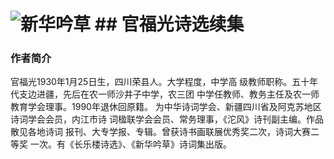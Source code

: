 # ![新华吟草](img/title2.png)    ## 官福光诗选续集

### 作者简介

官福光1930年1月25日生，四川荣县人。大学程度，中学高
级教师职称。五十年代支边进疆，先后在农一师沙井子中学，农三团
中学任教师、教务主任及农一师教育学会理事。1990年退休回原籍。
为中华诗词学会、新疆四川省及阿克苏地区诗词学会会员，内江市诗
词楹联学会会员、常务理事，《沱风》诗刊副主编。作品散见各地诗词
报刊、大专学报、专辑。曾获诗书画联展优秀奖二次，诗词大赛二等奖
一次。有《长乐楼诗选》、《新华吟草》诗词集出版。
